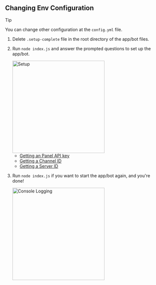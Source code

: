 ## Changing Env Configuration
> [!TIP]
> You can change other configuration at the `config.yml` file.

1. Delete `.setup-complete` file in the root directory of the app/bot files.
2. Run `node index.js` and answer the prompted questions to set up the app/bot.

    <img alt="Setup" src="https://usercontent.catto.pictures/hirzi/b8645828-591d-4d52-b6d8-51f8df60440c.png" width="300"/>

    - [Getting an Panel API key](https://github.com/HirziDevs/PteroServerStats/blob/main/guide/getting-panel-api-key.md)
    - [Getting a Channel ID](https://github.com/HirziDevs/PteroServerStats/blob/main/guide/getting-channel-id.md)
    - [Getting a Server ID](https://github.com/HirziDevs/PteroServerStats/blob/main/guide/getting-server-id.md)

3. Run `node index.js` if you want to start the app/bot again, and you're done!

    <img alt="Console Logging" src="https://usercontent.catto.pictures/hirzi/8ce3aac6-5c46-4626-bd14-af994b602f8e.png" width="300"/>